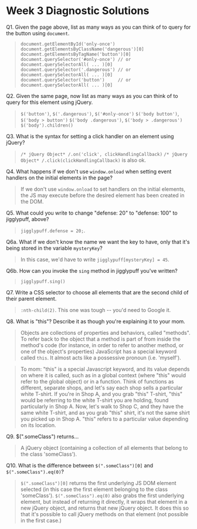 # Week 3 Diagnostic Solutions

Q1. Given the page above, list as many ways as you can think of to query for the
button using `document`.

> `document.getElementById('only-once')`
> `document.getElementsByClassName('dangerous')[0]`
> `document.getElementsByTagName('button')[0]`
> `document.querySelector('#only-once') // or document.querySelectorAll( ... )[0]`
> `document.querySelector('.dangerous') // or document.querySelectorAll( ... )[0]`
> `document.querySelector('button')     // or document.querySelectorAll( ... )[0]`

Q2. Given the same page, now list as many ways as you can think of to query for
this element using jQuery.

> `$('button')`, `$('.dangerous')`, `$('#only-once')`
> `$('body button')`, `$('body > button')`
> `$('body .dangerous')`, `$('body > .dangerous')`
> `$('body').children()`

Q3. What is the syntax for setting a click handler on an element using jQuery?

> `/* jQuery Object* /.on('click', clickHandlingCallback)`
> `/* jQuery Object* /.click(clickHandlingCallback)` is also ok.

Q4. What happens if we don't use `window.onload` when setting event handlers on
the initial elements in the page?

> If we don't use `window.onload` to set handlers on the initial elements,
> the JS may execute before the desired element has been created in the DOM.

Q5. What could you write to change "defense: 20" to "defense: 100" to jigglypuff, above?
>`jigglypuff.defense = 20;`.

Q6a. What if we don't know the name we want the key to have, only that it's being
stored in the variable `mysteryKey`?

> In this case, we'd have to write `jigglypuff[mysteryKey] = 45`.

Q6b. How can you invoke the `sing` method in jigglypuff you've written?

> `jigglypuff.sing()`

Q7. Write a CSS selector to choose all elements that are the second child of
their parent element.

> `:nth-child(2)`. This one was tough -- you'd need to Google it.

Q8. What is "this"? Describe it as though you're explaining it to your mom.

> Objects are collections of properties and behaviors, called "methods".
> To refer back to the object that a method is part of from inside the method's
> code (for instance, in order to refer to another method, or one of the
> object's properties) JavaScript has a special keyword called `this`. It almost
> acts like a possessive pronoun (i.e. 'myself').

> To mom:
> "this" is a special Javascript keyword, and its value depends on where it is called, such as in a global context (where "this" would refer to the global object) or in a function. Think of functions as different, separate shops, and let's say each shop sells a particular white T-shirt. If you're in Shop A, and you grab "this" T-shirt,  "this" would be referring to the white T-shirt you are holding, found particularly in Shop A. Now, let's walk to Shop C, and they have the same white T-shirt, and as  you grab "this" shirt, it's not the same shirt you picked up in Shop A. "this" refers to a particular value depending on its location.

Q9. $(".someClass") returns...

> A jQuery object (containing a collection of all elements that belong to the
> class 'someClass').

Q10. What is the difference between `$(".someClass")[0]` and
`$(".someClass").eq(0)`?

> `$(".someClass")[0]` returns the first underlying JS DOM element selected (in
> this case the first element belonging to the class 'someClass').
> `$(".someClass").eq(0)` also grabs the first underlying element, but instead
> of returning it directly, it wraps that element in a new jQuery object, and
> returns that new jQuery object. It does this so that it's possible to call
> jQuery methods on that element (not possible in the first case.)
